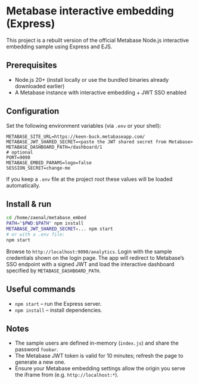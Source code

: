 # Metabase interactive embedding (Express)

This project is a rebuilt version of the official Metabase Node.js interactive embedding sample using Express and EJS.

## Prerequisites

- Node.js 20+ (install locally or use the bundled binaries already downloaded earlier)
- A Metabase instance with interactive embedding + JWT SSO enabled

## Configuration

Set the following environment variables (via `.env` or your shell):

```
METABASE_SITE_URL=https://keen-buck.metabaseapp.com/
METABASE_JWT_SHARED_SECRET=<paste the JWT shared secret from Metabase>
METABASE_DASHBOARD_PATH=/dashboard/1
# optional
PORT=9090
METABASE_EMBED_PARAMS=logo=false
SESSION_SECRET=change-me
```

If you keep a `.env` file at the project root these values will be loaded automatically.

## Install & run

```bash
cd /home/zaenal/metabase_embed
PATH="$PWD:$PATH" npm install
METABASE_JWT_SHARED_SECRET=... npm start
# or with a .env file:
npm start
```

Browse to `http://localhost:9090/analytics`. Login with the sample credentials shown on the login page. The app will redirect to Metabase’s SSO endpoint with a signed JWT and load the interactive dashboard specified by `METABASE_DASHBOARD_PATH`.

## Useful commands

- `npm start` – run the Express server.
- `npm install` – install dependencies.

## Notes

- The sample users are defined in-memory (`index.js`) and share the password `foobar`.
- The Metabase JWT token is valid for 10 minutes; refresh the page to generate a new one.
- Ensure your Metabase embedding settings allow the origin you serve the iframe from (e.g. `http://localhost:*`).
